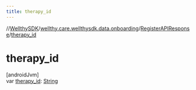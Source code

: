 ```yaml
---
title: therapy_id
---
```

//[WellthySDK](../../../index.html)/[wellthy.care.wellthysdk.data.onboarding](../index.html)/[RegisterAPIResponse](index.html)/[therapy_id](therapy_id.html)



# therapy_id



[androidJvm]\
var [therapy_id](therapy_id.html): [String](https://kotlinlang.org/api/latest/jvm/stdlib/kotlin/-string/index.html)




